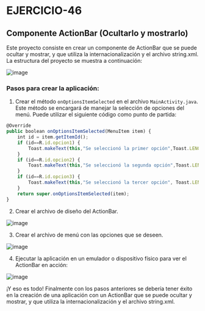 #  EJERCICIO-46
##  Componente ActionBar (Ocultarlo y mostrarlo)

Este proyecto consiste en crear un componente de ActionBar que se puede ocultar y mostrar, y que utiliza la internacionalización y el archivo string.xml. La estructura del proyecto se muestra a continuación:

![image](https://user-images.githubusercontent.com/74844624/221084195-497d9efb-af17-43f1-bcb9-3bd70218a7d2.png)

### Pasos para crear la aplicación:

1. Crear el método `onOptionsItemSelected` en el archivo `MainActivity.java`. Este método se encargará de manejar la selección de opciones del menú. Puede utilizar el siguiente código como punto de partida:

```js
@Override
public boolean onOptionsItemSelected(MenuItem item) {
    int id = item.getItemId();
    if (id==R.id.opcion1) {
        Toast.makeText(this,"Se seleccionó la primer opción",Toast.LENGTH_LONG).show();
    }
    if (id==R.id.opcion2) {
        Toast.makeText(this,"Se seleccionó la segunda opción",Toast.LENGTH_LONG).show();
    }
    if (id==R.id.opcion3) {
        Toast.makeText(this,"Se seleccionó la tercer opción", Toast.LENGTH_LONG).show();
    }
    return super.onOptionsItemSelected(item);
}
```

2. Crear el archivo de diseño del ActionBar.

![image](https://user-images.githubusercontent.com/74844624/221084924-afa89aa4-5d3d-4586-9267-1b94031089b8.png)

3. Crear el archivo de menú con las opciones que se deseen.

![image](https://user-images.githubusercontent.com/74844624/221085072-4923afa6-4808-4d63-bc10-b4e7de3d905a.png)

4. Ejecutar la aplicación en un emulador o dispositivo físico para ver el ActionBar en acción:

![image](https://user-images.githubusercontent.com/74844624/221083780-9c9faa2a-befe-4174-8d29-bc1539c1bd19.png)

¡Y eso es todo! Finalmente con los pasos anteriores se debería tener éxito en la creación de una aplicación con un ActionBar que se puede ocultar y mostrar, y que utiliza la internacionalización y el archivo string.xml.

